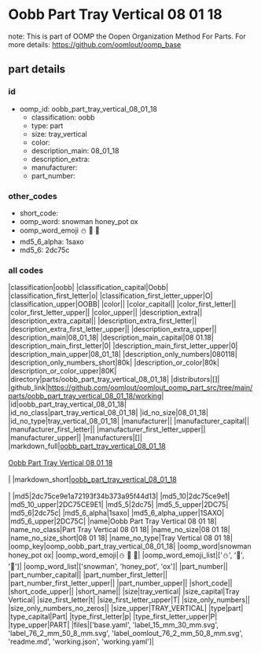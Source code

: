 # Oobb Part Tray Vertical 08 01 18  

note: This is part of OOMP the Oopen Organization Method For Parts. For more details: https://github.com/oomlout/oomp_base

##  part details





### id
* oomp_id: oobb_part_tray_vertical_08_01_18
  * classification: oobb
  * type: part
  * size: tray_vertical
  * color: 
  * description_main: 08_01_18
  * description_extra: 
  * manufacturer: 
  * part_number: 

### other_codes
* short_code: 
* oomp_word: snowman honey_pot ox
* oomp_word_emoji :snowman: :honey_pot: :ox:
* md5_6_alpha: 1saxo
* md5_6: 2dc75c

### all codes 
|classification|oobb|
|classification_capital|Oobb|
|classification_first_letter|o|
|classification_first_letter_upper|O|
|classification_upper|OOBB|
|color||
|color_capital||
|color_first_letter||
|color_first_letter_upper||
|color_upper||
|description_extra||
|description_extra_capital||
|description_extra_first_letter||
|description_extra_first_letter_upper||
|description_extra_upper||
|description_main|08_01_18|
|description_main_capital|08 01.18|
|description_main_first_letter|0|
|description_main_first_letter_upper|0|
|description_main_upper|08_01_18|
|description_only_numbers|080118|
|description_only_numbers_short|80k|
|description_or_color|80k|
|description_or_color_upper|80K|
|directory|parts/oobb_part_tray_vertical_08_01_18|
|distributors|[]|
|github_link|https://github.com/oomlout/oomlout_oomp_part_src/tree/main/parts/oobb_part_tray_vertical_08_01_18/working|
|id|oobb_part_tray_vertical_08_01_18|
|id_no_class|part_tray_vertical_08_01_18|
|id_no_size|08_01_18|
|id_no_type|tray_vertical_08_01_18|
|manufacturer||
|manufacturer_capital||
|manufacturer_first_letter||
|manufacturer_first_letter_upper||
|manufacturer_upper||
|manufacturers|[]|
|markdown_full|[oobb_part_tray_vertical_08_01_18](https://github.com/oomlout/oomlout_oomp_part_src/tree/main/parts/oobb_part_tray_vertical_08_01_18/working)<br>[](https://github.com/oomlout/oomlout_oomp_part_src/tree/main/parts/oobb_part_tray_vertical_08_01_18/working)<br>[Oobb Part Tray Vertical 08 01 18](https://github.com/oomlout/oomlout_oomp_part_src/tree/main/parts/oobb_part_tray_vertical_08_01_18/working)<br><br>|
|markdown_short|[oobb_part_tray_vertical_08_01_18](https://github.com/oomlout/oomlout_oomp_part_src/tree/main/parts/oobb_part_tray_vertical_08_01_18/working)<br><br>|
|md5|2dc75ce9e1a72193f34b373a95f44d13|
|md5_10|2dc75ce9e1|
|md5_10_upper|2DC75CE9E1|
|md5_5|2dc75|
|md5_5_upper|2DC75|
|md5_6|2dc75c|
|md5_6_alpha|1saxo|
|md5_6_alpha_upper|1SAXO|
|md5_6_upper|2DC75C|
|name|Oobb Part Tray Vertical 08 01 18|
|name_no_class|Part Tray Vertical 08 01 18|
|name_no_size|08 01 18|
|name_no_size_short|08 01 18|
|name_no_type|Tray Vertical 08 01 18|
|oomp_key|oomp_oobb_part_tray_vertical_08_01_18|
|oomp_word|snowman honey_pot ox|
|oomp_word_emoji|:snowman: :honey_pot: :ox:|
|oomp_word_emoji_list|[':snowman:', ':honey_pot:', ':ox:']|
|oomp_word_list|['snowman', 'honey_pot', 'ox']|
|part_number||
|part_number_capital||
|part_number_first_letter||
|part_number_first_letter_upper||
|part_number_upper||
|short_code||
|short_code_upper||
|short_name||
|size|tray_vertical|
|size_capital|Tray Vertical|
|size_first_letter|t|
|size_first_letter_upper|T|
|size_only_numbers||
|size_only_numbers_no_zeros||
|size_upper|TRAY_VERTICAL|
|type|part|
|type_capital|Part|
|type_first_letter|p|
|type_first_letter_upper|P|
|type_upper|PART|
|files|['base.yaml', 'label_15_mm_30_mm.svg', 'label_76_2_mm_50_8_mm.svg', 'label_oomlout_76_2_mm_50_8_mm.svg', 'readme.md', 'working.json', 'working.yaml']|
